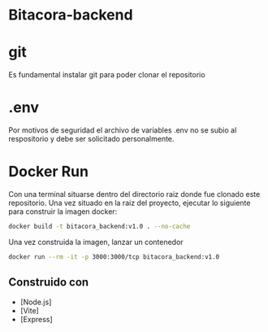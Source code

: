# Bitacora-backend

# git

Es fundamental instalar git para poder clonar el repositorio

# .env
Por motivos de seguridad el archivo de variables .env no se subio al respositorio y debe ser solicitado personalmente.

# Docker Run
Con una terminal situarse dentro del directorio raiz donde fue clonado este repositorio.
Una vez situado en la raiz del proyecto, ejecutar lo siguiente para construir la imagen docker:

```bash
docker build -t bitacora_backend:v1.0 . --no-cache

```

Una vez construida la imagen, lanzar un contenedor

```bash
docker run --rm -it -p 3000:3000/tcp bitacora_backend:v1.0
```

## Construido con

- [Node.js]
- [Vite]
- [Express]

